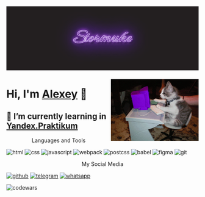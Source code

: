 ![stormuke](https://github.com/Stormuke/Stormuke/blob/main/assets/stormuke.gif?raw=true) 
---
<img align='right' src="https://raw.githubusercontent.com/Stormuke/Stormuke/main/assets/thecatwritesthecode.gif" width="230">

Hi, I'm [Alexey](https://github.com/Stormuke) 👋
===
:rocket:  I’m currently learning in [Yandex.Praktikum](https://practicum.yandex.ru/)
-----
<p style="text-align: center">Languages and Tools</p>

![html](https://img.shields.io/badge/HTML5-090909?style=flat-square&logo=html5)
![css](https://img.shields.io/badge/CSS3-090909?style=flat-square&logo=css3)
![javascript](https://img.shields.io/badge/JavaScript-090909?style=flat-square&logo=javascript)
![webpack](https://img.shields.io/badge/Webpack-090909?style=flat-square&logo=webpack)
![postcss](https://img.shields.io/badge/PostCSS-090909?style=flat-square&logo=postcss)
![babel](https://img.shields.io/badge/Babel-090909?style=flat-square&logo=babel)
![figma](https://img.shields.io/badge/Figma-090909?style=flat-square&logo=figma)
![git](https://img.shields.io/badge/Git-090909?style=flat-square&logo=git)


<p style="text-align: center">My Social Media</p>

[![github](https://img.shields.io/badge/GitHub-090909?style=flat-square&logo=github)](https://github.com/Stormuke)
[![telegram](https://img.shields.io/badge/Telegram-090909?style=flat-square&logo=telegram)](https://t.me/stormuke)
[![whatsapp](https://img.shields.io/badge/WhatsApp-090909?style=flat-square&logo=whatsapp)](https://api.whatsapp.com/send?phone=79647171711)

![codewars](https://www.codewars.com/users/Stormuke/badges/micro)
